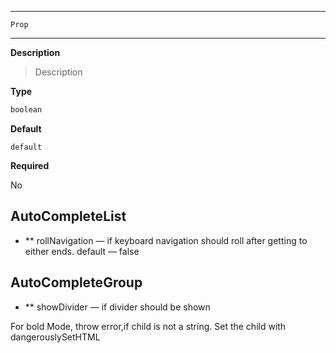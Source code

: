 
---
`Prop`

---

**Description**

> Description

**Type**

```ts
boolean
```

**Default**

`default`

**Required**

No


 
## AutoCompleteList

- ** rollNavigation &mdash; if keyboard navigation should roll after getting to either ends. default &mdash; false


## AutoCompleteGroup

- ** showDivider &mdash; if divider should be shown


For bold Mode, throw error,if child is not a string. Set the child with dangerouslySetHTML